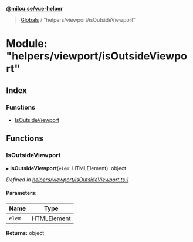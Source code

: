 **[@milou.se/vue-helper](../README.md)**

> [Globals](../globals.md) / "helpers/viewport/isOutsideViewport"

# Module: "helpers/viewport/isOutsideViewport"

## Index

### Functions

* [IsOutsideViewport](_helpers_viewport_isoutsideviewport_.md#isoutsideviewport)

## Functions

### IsOutsideViewport

▸ **IsOutsideViewport**(`elem`: HTMLElement): object

*Defined in [helpers/viewport/isOutsideViewport.ts:1](https://github.com/milou-se/milou-vue-helper/blob/75d6769/src/helpers/viewport/isOutsideViewport.ts#L1)*

#### Parameters:

Name | Type |
------ | ------ |
`elem` | HTMLElement |

**Returns:** object
